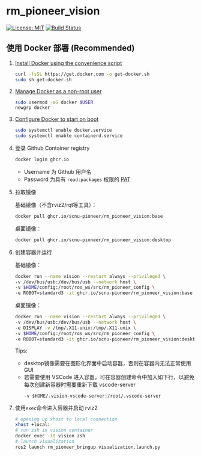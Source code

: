 # rm_pioneer_vision

[![License: MIT](https://img.shields.io/badge/License-MIT-blue.svg)](https://opensource.org/licenses/MIT)
[![Build Status](https://github.com/chenjunnn/rm_pioneer_vision/actions/workflows/ci.yml/badge.svg)](https://github.com/chenjunnn/rm_pioneer_vision/actions/workflows/ci.yml)

## 使用 Docker 部署 (Recommended)

1. [Install Docker using the convenience script](https://docs.docker.com/engine/install/ubuntu/#install-using-the-convenience-script)

    ```bash
    curl -fsSL https://get.docker.com -o get-docker.sh
    sudo sh get-docker.sh
    ```

2. [Manage Docker as a non-root user](https://docs.docker.com/engine/install/linux-postinstall/#manage-docker-as-a-non-root-user)

    ```bash
    sudo usermod -aG docker $USER
    newgrp docker 
    ```

3. [Configure Docker to start on boot](https://docs.docker.com/engine/install/linux-postinstall/#configure-docker-to-start-on-boot)

    ```bash
    sudo systemctl enable docker.service
    sudo systemctl enable containerd.service
    ```

5. 登录 Github Container registry

    ```bash
    docker login ghcr.io
    ```
    - Username 为 Github 用户名
    - Password 为具有 `read:packages` 权限的 [PAT](https://docs.github.com/en/authentication/keeping-your-account-and-data-secure/creating-a-personal-access-token)

3. 拉取镜像
    
    基础镜像（不含rviz2/rqt等工具）：
    ```bash
    docker pull ghcr.io/scnu-pioneer/rm_pioneer_vision:base
    ```

    桌面镜像：
    ```bash
    docker pull ghcr.io/scnu-pioneer/rm_pioneer_vision:desktop
    ```

4. 创建容器并运行
    
    基础镜像：
    ```bash
    docker run --name vision --restart always --privileged \
    -v /dev/bus/usb:/dev/bus/usb --network host \
    -v $HOME/config:/root/ros_ws/src/rm_pioneer_config \
    -e ROBOT=standard3 -it ghcr.io/scnu-pioneer/rm_pioneer_vision:base
    ```
    
    桌面镜像：
    ```bash
    docker run --name vision --restart always --privileged \
    -v /dev/bus/usb:/dev/bus/usb --network host \
    -e DISPLAY -v /tmp/.X11-unix:/tmp/.X11-unix \
    -v $HOME/config:/root/ros_ws/src/rm_pioneer_config \
    -e ROBOT=standard3 -it ghcr.io/scnu-pioneer/rm_pioneer_vision:desktop
    ```
    Tips: 
    - desktop镜像需要在图形化界面中启动容器，否则在容器内无法正常使用 GUI
    - 若需要使用 VSCode 进入容器，可在容器创建命令中加入如下行，以避免每次创建新容器时需要重新下载 vscode-server
      ```
      -v $HOME/.vision-vscode-server:/root/.vscode-server
      ```

5. 使用`exec`命令进入容器并启动 rviz2

    ```bash
    # opening up xhost to local connection
    xhost +local:
    # run zsh in vision container
    docker exec -it vision zsh
    # launch visualization
    ros2 launch rm_pioneer_bringup visualization.launch.py
    ```
    
